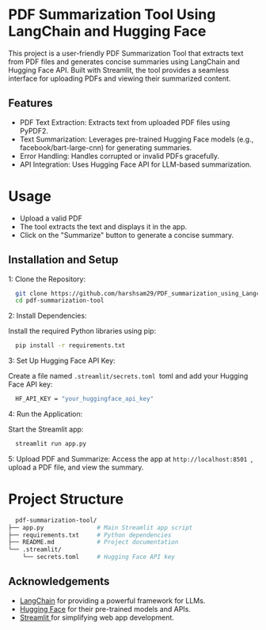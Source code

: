 
# PDF Summarization Tool Using LangChain and Hugging Face

This project is a user-friendly PDF Summarization Tool that extracts text from PDF files and generates concise summaries using LangChain and Hugging Face API. Built with Streamlit, the tool provides a seamless interface for uploading PDFs and viewing their summarized content.




## Features

- PDF Text Extraction: Extracts text from uploaded PDF files using PyPDF2.
- Text Summarization: Leverages pre-trained Hugging Face models (e.g., facebook/bart-large-cnn) for generating summaries.
- Error Handling: Handles corrupted or invalid PDFs gracefully.
- API Integration: Uses Hugging Face API for LLM-based summarization.



# Usage

- Upload a valid PDF
- The tool extracts the text and displays it in the app.
- Click on the "Summarize" button to generate a concise summary.



## Installation and Setup

1: Clone the Repository:

```bash
  git clone https://github.com/harshsam29/PDF_summarization_using_Langchain1.git
  cd pdf-summarization-tool

```

2: Install Dependencies:

   Install the required Python libraries using pip:

```bash
  pip install -r requirements.txt

```

3: Set Up Hugging Face API Key:

   Create a file named `.streamlit/secrets.toml `toml and add your Hugging Face API key:

```bash
  HF_API_KEY = "your_huggingface_api_key"


```

4: Run the Application:

   Start the Streamlit app:
```bash
  streamlit run app.py


```
5:  Upload PDF and Summarize:
Access the app at `http://localhost:8501 `, upload a PDF file, and view the summary.


# Project Structure

```bash
  pdf-summarization-tool/
├── app.py               # Main Streamlit app script
├── requirements.txt     # Python dependencies
├── README.md            # Project documentation
└── .streamlit/
    └── secrets.toml     # Hugging Face API key

```






## Acknowledgements

 - [LangChain](https://awesomeopensource.com/project/elangosundar/awesome-README-templates) for providing a powerful framework for LLMs.
 - [Hugging Face](https://github.com/matiassingers/awesome-readme) for their pre-trained models and APIs.
 - [Streamlit ](https://bulldogjob.com/news/449-how-to-write-a-good-readme-for-your-github-project) for simplifying web app development.

